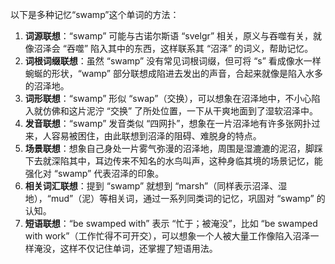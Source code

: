 以下是多种记忆“swamp”这个单词的方法：
1. **词源联想**：“swamp” 可能与古诺尔斯语 “svelgr” 相关，原义与吞噬有关，就像沼泽会 “吞噬” 陷入其中的东西，这样联系其 “沼泽” 的词义，帮助记忆。
2. **词根词缀联想**：虽然 “swamp” 没有常见词根词缀，但可将 “s” 看成像水一样蜿蜒的形状，“wamp” 部分联想成陷进去发出的声音，合起来就像是陷入水多的沼泽地。 
3. **词形联想**：“swamp” 形似 “swap”（交换），可以想象在沼泽地中，不小心陷入就仿佛和这片泥泞 “交换” 了所处位置，一下从干爽地面到了湿软沼泽中。
4. **发音联想**：“swamp” 发音类似 “四网扑”，想象在一片沼泽地有许多张网扑过来，人容易被困住，由此联想到沼泽的阻碍、难脱身的特点。 
5. **场景联想**：想象自己身处一片雾气弥漫的沼泽地，周围是湿漉漉的泥沼，脚踩下去就深陷其中，耳边传来不知名的水鸟叫声，这种身临其境的场景记忆，能强化对 “swamp” 代表沼泽的印象。
6. **相关词汇联想**：提到 “swamp” 就想到 “marsh”（同样表示沼泽、湿地），“mud”（泥）等相关词，通过一系列同类词的记忆，巩固对 “swamp” 的认知。 
7. **短语联想**：“be swamped with” 表示 “忙于；被淹没”，比如 “be swamped with work”（工作忙得不可开交），可以想象一个人被大量工作像陷入沼泽一样淹没，这样不仅记住单词，还掌握了短语用法。 